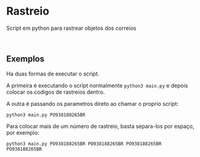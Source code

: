 # Rastreio
Script em python para rastrear objetos dos correios

&nbsp;

## Exemplos

Ha duas formas de executar o script.

A primeira é executando o script normalmente
`python3 main.py`
e depois colocar os codigos de rastreios dentro.

A outra é passando os parametros direto ao chamar o proprio script:

`python3 main.py PO938188265BR`

Para colocar mais de um número de rastreio, basta separa-los por espaço, por exemplo:

`python3 main.py PO938188265BR PO938188265BR PO938188265BR PO938188265BR`
